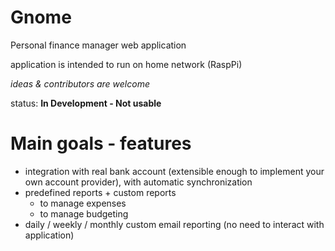 # Gnome
Personal finance manager web application

application is intended to run on home network (RaspPi)

*ideas & contributors are welcome*

status: **In Development - Not usable**

# Main goals - features
- integration with real bank account (extensible enough to implement your own account provider), with automatic synchronization
- predefined reports + custom reports
  - to manage expenses
  - to manage budgeting
- daily / weekly / monthly custom email reporting (no need to interact with application)

